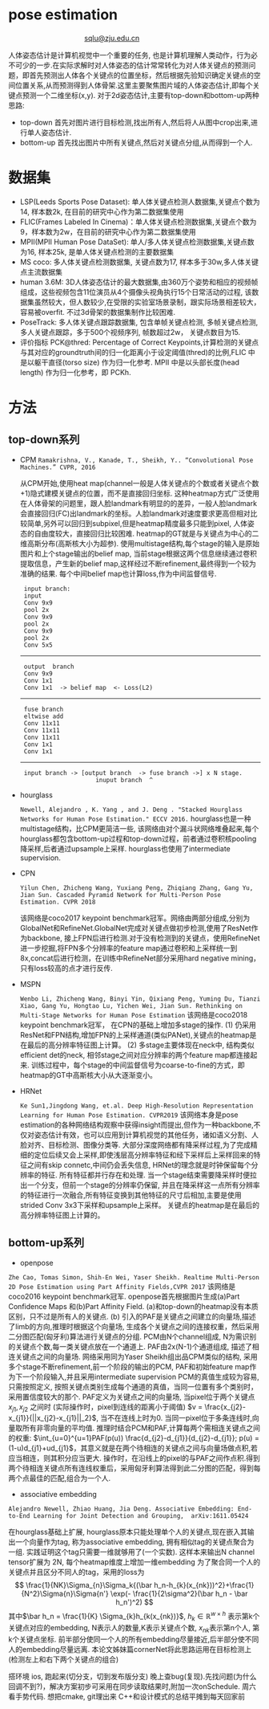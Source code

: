 # pose estimation
 &nbsp;     　　　　　　　　　　   sqlu@zju.edu.cn

人体姿态估计是计算机视觉中一个重要的任务, 也是计算机理解人类动作，行为必不可少的一步.在实际求解时对人体姿态的估计常常转化为对人体关键点的预测问题，即首先预测出人体各个关键点的位置坐标，然后根据先验知识确定关键点的空间位置关系,从而预测得到人体骨架.这里主要聚焦图片域的人体姿态估计,即每个关键点预测一个二维坐标(x,y).
对于2d姿态估计,主要有top-down和bottom-up两种思路:
- top-down 首先对图片进行目标检测,找出所有人,然后将人从图中crop出来,进行单人姿态估计.
- bottom-up 首先找出图片中所有关键点,然后对关键点分组,从而得到一个人.

# 数据集
- LSP(Leeds Sports Pose Dataset): 单人体关键点检测人数据集,关键点个数为14, 样本数2k, 在目前的研究中心作为第二数据集使用
- FLIC(Frames Labeled In Cinema)：单人体关键点检测数据集,关键点个数为9，样本数为2w，在目前的研究中心作为第二数据集使用
- MPII(MPII Human Pose DataSet): 单人/多人体关键点检测数据集,关键点数为16, 样本25k, 是单人体关键点检测的主要数据集
- MS coco: 多人体关键点检测数据集, 关键点数为17, 样本多于30w,多人体关键点主流数据集
- human 3.6M: 3D人体姿态估计的最大数据集,由360万个姿势和相应的视频帧组成，这些视频包含11位演员从4个摄像头视角执行15个日常活动的过程, 该数据集虽然较大，但人数较少,在受限的实验室场景录制，跟实际场景相差较大，容易被overfit. 不过3d骨架的数据集制作比较困难.
- PoseTrack: 多人体关键点跟踪数据集, 包含单帧关键点检测, 多帧关键点检测,多人关键点跟踪，多于500个视频序列, 帧数超过2w， 关键点数目为15.
- 评价指标
PCK@thred: Percentage of Correct Keypoints,计算检测的关键点与其对应的groundtruth间的归一化距离小于设定阈值(thred)的比例,FLIC 中是以躯干直径(torso size) 作为归一化参考. MPII 中是以头部长度(head length) 作为归一化参考，即 PCKh.

# 方法
## top-down系列
- CPM
  `Ramakrishna, V., Kanade, T., Sheikh, Y.. “Convolutional Pose Machines.” CVPR, 2016`

  从CPM开始,使用heat map(channel一般是人体关键点的个数或者关键点个数+1)隐式建模关键点的位置，而不是直接回归坐标. 这种heatmap方式广泛使用在人体骨架的问题里，跟人脸landmark有明显的的差异，一般人脸landmark会直接回归(FC)出landmark的坐标。人脸landmark对速度要求更高但相对比较简单,另外可以回归到subpixel,但是heatmap精度最多只能到pixel, 人体姿态的自由度较大，直接回归比较困难. heatmap的GT就是与关键点为中心的二维高斯分布(高斯核大小为超参).
  使用multistage结构,每个stage的输入是原始图片和上个stage输出的belief map, 当前stage根据这两个信息继续通过卷积提取信息，产生新的belief map,这样经过不断refinement,最终得到一个较为准确的结果. 每个中间belief map也计算loss,作为中间监督信号.

       input branch:
       input                                     
       Conv 9x9
       pool 2x
       Conv 9x9
       pool 2x
       Conv 9x9
       pool 2x
       Conv 5x5
    ---
       output  branch
       Conv 9x9
       Conv 1x1
       Conv 1x1  -> belief map  <- Loss(L2)
    ---
       fuse branch
       eltwise add                        
       Conv 11x11
       Conv 11x11
       Conv 11x11
       Conv 1x1
       Conv 1x1
    ---
       input branch -> [output branch  -> fuse branch ->] x N stage.
                           inuput branch  ^   
- hourglass

   `Newell, Alejandro , K. Yang , and J. Deng . "Stacked Hourglass Networks for Human Pose Estimation." ECCV 2016.`
  hourglass也是一种multistage结构，比CPM更简洁一些, 该网络由对个漏斗状网络堆叠起来,每个hourglass都包含bottom-up过程和top-down过程，前者通过卷积核pooling降采样,后者通过upsample上采样. hourglass也使用了intermediate supervision.

- CPN

   `Yilun Chen, Zhicheng Wang, Yuxiang Peng, Zhiqiang Zhang, Gang Yu, Jian Sun. Cascaded Pyramid Network for Multi-Person Pose Estimation. CVPR 2018`

   该网络是coco2017 keypoint benchmark冠军。网络由两部分组成,分别为GlobalNet和RefineNet.GlobalNet完成对关键点做初步检测,使用了ResNet作为backbone, 接上FPN后进行检测.对于没有检测到的关键点，使用RefineNet进一步挖掘,将FPN多个分辨率的feature map通过卷积和上采样统一到8x,concat后进行检测，在训练中RefineNet部分采用hard negative mining，只有loss较高的点才进行反传.

- MSPN
  
   `Wenbo Li, Zhicheng Wang, Binyi Yin, Qixiang Peng, Yuming Du, Tianzi Xiao, Gang Yu, Hongtao Lu, Yichen Wei, Jian Sun. Rethinking on Multi-Stage Networks for Human Pose Estimation`
   该网络是coco2018 keypoint benchmark冠军， 在CPN的基础上增加多stage的操作.
   (1) 仍采用ResNet和FPN结构,增加FPN的上采样通道(类似PANet),关键点的heatmap是在最后的高分辨率特征图上计算。
   (2) 多stage主要体现在neck中, 结构类似efficient det的neck, 相邻stage之间对应分辨率的两个feature map都连接起来.
   训练过程中，每个stage的中间监督信号为coarse-to-fine的方式，即heatmap的GT中高斯核大小从大逐渐变小。

- HRNet
  
  `Ke Sun1,Jingdong Wang, et.al. Deep High-Resolution Representation Learning for Human Pose Estimation. CVPR2019`
  该网络本身是pose estimation的各种网络结构观察中获得insight而提出,但作为一种backbone,不仅对姿态估计有效，也可以应用到计算机视觉的其他任务，诸如语义分割、人脸对齐、目标检测、图像分类等.
  大部分深度网络都有降采样过程,为了完成精细的定位后续又会上采样,即使浅层高分辨率特征和经下采样后上采样回来的特征之间有skip connetc,中间仍会丢失信息, HRNet的理念就是时钟保留每个分辨率的特征. 所有特征都并行存在和处理. 当一个stage结束需要降采样时便拉出一个分支，但前一个stage的分辨率仍保留, 并且在降采样这一点所有分辨率的特征进行一次融合,所有特征变换到其他特征的尺寸后相加,主要是使用strided Conv 3x3下采样和upsample上采样。
  关键点的heatmap是在最后的高分辨率特征图上计算的。

## bottom-up系列
- openpose
  
`Zhe Cao, Tomas Simon, Shih-En Wei, Yaser Sheikh. Realtime Multi-Person 2D Pose Estimation using Part Affinity Fields,CVPR 2017`
该网络是coco2016 keypoint benchmark冠军. openpose首先根据图片生成(a)Part Confidence Maps 和(b)Part Affinity Field.
(a)和top-down的heatmap没有本质区别，只不过是所有人的关键点. (b) 引入的PAF是关键点之间建立的向量场,描述了limb的方向,推理时根据这个向量场, 生成各个关键点之间的连接权重，然后采用二分图匹配(匈牙利)算法进行关键点的分组.
PCM由N个channel组成, N为需识别的关键点个数,每一类关键点放在一个通道上.
PAF由2x(N-1)个通道组成, 描述了相连关键点之间的向量场.
网络采用同为Yaser Sheikh组出品CPM类似的结构, 采用多个stage不断refinement,前一个阶段的输出的PCM, PAF和初始feature map作为下一个阶段输入,并且采用intermediate supervision
PCM的真值生成较为容易, 只需按照定义, 按照关键点类别生成每个通道的真值，当同一位置有多个类别时，采用置信度较大的那个.
PAF定义为关键点之间的向量场, 当pixel位于两个关键点$x_{j1}, x_{j2}$ 之间时 (实际操作时，pixel到连线的距离小于阈值) $v = \frac{x_{j2}-x_{j1}}{||x_{j2}-x_{j1}||_2}$, 当不在连线上时为0. 当同一pixel位于多条连线时,向量取所有非零向量的平均值.
推理时结合PCM和PAF,计算每两个需相连关键点之间的权重: $\int_{u=0}^{u=1}PAF(p(u)) \frac{d_{j2}-d_{j1}}{d_{j2}-d_{j1}}; p(u) = (1-u)d_{j1}+ud_{j1}$，其意义就是在两个待相连的关键点之间与向量场做点积,若应当相连，则其积分应当更大. 操作时，在沿线上的pixel的与PAF之间作点积.得到两个待相连关键点所有连线权重后，采用匈牙利算法得到此二分图的匹配，得到每两个点最佳的匹配,组合为一个人.

- associative embedding
  
`Alejandro Newell, Zhiao Huang, Jia Deng. Associative Embedding: End-to-End Learning for Joint Detection and Grouping, 	arXiv:1611.05424`

在hourglass基础上扩展, hourglass原本只能处理单个人的关键点,现在嵌入其输出一个向量作为tag, 称为associative embedding, 拥有相似tag的关键点聚合为一组. 实践证明这个tag只需要一维就够用了(一个实数). 这样本来输出N channel tensor扩展为 2N, 每个heatmap维度上增加一维embedding
为了聚合同一个人的关键点并且区分不同人的tag，采用的loss为
$$
  \frac{1}{NK}\Sigma_{n}\Sigma_k{(\bar h_n-h_{k}(x_{nk}))^2}+\frac{1}{N^2}\Sigma{n}\Sigma{n'} \exp(- \frac{1}{2\sigma^2}(\bar h_n - \bar h_n')^2) 
$$
其中$\bar h_n = \frac{1}{K} \Sigma_{k}h_{k(x_{nk})}$, $h_k \in \mathbb{R}^{w \times h}$ 表示第k个关键点对应的embedding, N表示人的数量,K表示关键点个数, $x_{nk}$表示第n个人, 第k个关键点坐标.
前半部分使同一个人的所有embedding尽量接近,后半部分使不同人的embedding尽量远离.
本论文姊妹篇cornerNet将此思路运用在目标检测上(检测左上和右下两个关键点的组合)


搭环境 ios, 跑起来(切分支，切到发布版分支)
晚上查bug(复现).先找问题(为什么回调不到?)，解决方案初步可采用在同步读取结果时,附加一次onSchedule.
周六看手势代码.
想把cmake, git理出来
C++和设计模式的总结平摊到每天回家前